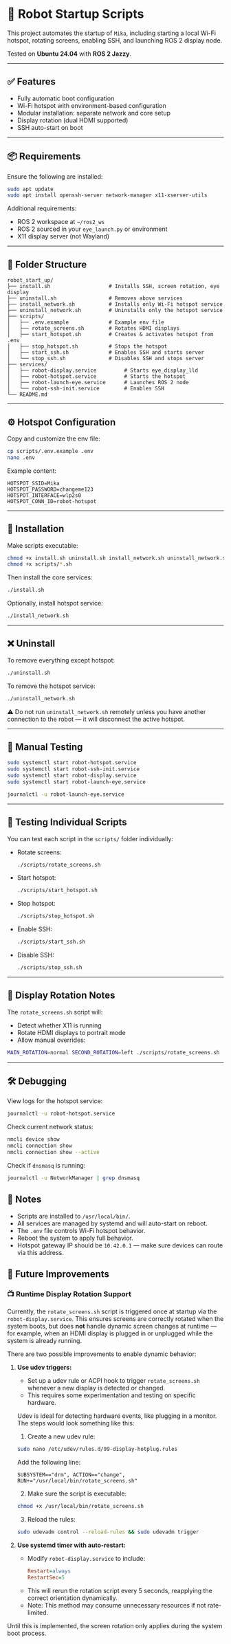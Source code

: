 # 🤖 Robot Startup Scripts

This project automates the startup of ``Mika``, including starting a local Wi-Fi hotspot, rotating screens, enabling SSH, and launching ROS 2 display node.

Tested on **Ubuntu 24.04** with **ROS 2 Jazzy**.

---

## ✅ Features

- Fully automatic boot configuration
- Wi-Fi hotspot with environment-based configuration
- Modular installation: separate network and core setup
- Display rotation (dual HDMI supported)
- SSH auto-start on boot

---

## 📦 Requirements

Ensure the following are installed:

```bash
sudo apt update
sudo apt install openssh-server network-manager x11-xserver-utils
```

Additional requirements:

- ROS 2 workspace at `~/ros2_ws`
- ROS 2 sourced in your `eye_launch.py` or environment
- X11 display server (not Wayland)

---

## 📁 Folder Structure

```
robot_start_up/
├── install.sh                   # Installs SSH, screen rotation, eye display
├── uninstall.sh                 # Removes above services
├── install_network.sh           # Installs only Wi-Fi hotspot service
├── uninstall_network.sh         # Uninstalls only the hotspot service
├── scripts/
│   ├── .env.example             # Example env file
│   ├── rotate_screens.sh        # Rotates HDMI displays
│   ├── start_hotspot.sh         # Creates & activates hotspot from .env
│   ├── stop_hotspot.sh          # Stops the hotspot
│   ├── start_ssh.sh             # Enables SSH and starts server
│   └── stop_ssh.sh              # Disables SSH and stops server
├── services/
│   ├── robot-display.service         # Starts eye_display_lld
│   ├── robot-hotspot.service         # Starts the hotspot
│   ├── robot-launch-eye.service      # Launches ROS 2 node
│   └── robot-ssh-init.service        # Enables SSH
└── README.md
```

---

## ⚙️ Hotspot Configuration

Copy and customize the env file:

```bash
cp scripts/.env.example .env
nano .env
```

Example content:

```env
HOTSPOT_SSID=Mika
HOTSPOT_PASSWORD=changeme123
HOTSPOT_INTERFACE=wlp2s0
HOTSPOT_CONN_ID=robot-hotspot
```

---

## 🚀 Installation

Make scripts executable:

```bash
chmod +x install.sh uninstall.sh install_network.sh uninstall_network.sh
chmod +x scripts/*.sh
```

Then install the core services:

```bash
./install.sh
```

Optionally, install hotspot service:

```bash
./install_network.sh
```

---

## ❌ Uninstall

To remove everything except hotspot:

```bash
./uninstall.sh
```

To remove the hotspot service:

```bash
./uninstall_network.sh
```
⚠️ Do not run `uninstall_network.sh` remotely unless you have another connection to the robot — it will disconnect the active hotspot.

---

## 🧪 Manual Testing

```bash
sudo systemctl start robot-hotspot.service
sudo systemctl start robot-ssh-init.service
sudo systemctl start robot-display.service
sudo systemctl start robot-launch-eye.service

journalctl -u robot-launch-eye.service
```

---

## 🧪 Testing Individual Scripts

You can test each script in the `scripts/` folder individually:

- Rotate screens:
  ```bash
  ./scripts/rotate_screens.sh
  ```

- Start hotspot:
  ```bash
  ./scripts/start_hotspot.sh
  ```

- Stop hotspot:
  ```bash
  ./scripts/stop_hotspot.sh
  ```

- Enable SSH:
  ```bash
  ./scripts/start_ssh.sh
  ```

- Disable SSH:
  ```bash
  ./scripts/stop_ssh.sh
  ```
---

## 🔁 Display Rotation Notes

The `rotate_screens.sh` script will:

- Detect whether X11 is running
- Rotate HDMI displays to portrait mode
- Allow manual overrides:

```bash
MAIN_ROTATION=normal SECOND_ROTATION=left ./scripts/rotate_screens.sh
```

---

## 🛠️ Debugging

View logs for the hotspot service:

```bash
journalctl -u robot-hotspot.service
```

Check current network status:

```bash
nmcli device show
nmcli connection show
nmcli connection show --active
```

Check if `dnsmasq` is running:

```bash
journalctl -u NetworkManager | grep dnsmasq
```

## 🧼 Notes

- Scripts are installed to `/usr/local/bin/`.
- All services are managed by systemd and will auto-start on reboot.
- The `.env` file controls Wi-Fi hotspot behavior.
- Reboot the system to apply full behavior.
- Hotspot gateway IP should be `10.42.0.1` — make sure devices can route via this address.


## 🔮 Future Improvements

### 📺 Runtime Display Rotation Support

Currently, the `rotate_screens.sh` script is triggered once at startup via the `robot-display.service`. This ensures screens are correctly rotated when the system boots, but does **not** handle dynamic screen changes at runtime — for example, when an HDMI display is plugged in or unplugged while the system is already running.

There are two possible improvements to enable dynamic behavior:

1. **Use udev triggers:**
   - Set up a udev rule or ACPI hook to trigger `rotate_screens.sh` whenever a new display is detected or changed.
   - This requires some experimentation and testing on specific hardware.

   Udev is ideal for detecting hardware events, like plugging in a monitor. The steps would look something like this:

   1. Create a new udev rule:

    ```bash
    sudo nano /etc/udev/rules.d/99-display-hotplug.rules
    ```
    Add the following line:
    ```
    SUBSYSTEM=="drm", ACTION=="change", RUN+="/usr/local/bin/rotate_screens.sh"
    ```
    2. Make sure the script is executable:
    ``` bash
    chmod +x /usr/local/bin/rotate_screens.sh
    ```

    3. Reload the rules:
    ```bash
    sudo udevadm control --reload-rules && sudo udevadm trigger

    ```

2. **Use systemd timer with auto-restart:**
   - Modify `robot-display.service` to include:
     ```ini
     Restart=always
     RestartSec=5
     ```
   - This will rerun the rotation script every 5 seconds, reapplying the correct orientation dynamically.
   - Note: This method may consume unnecessary resources if not rate-limited.

Until this is implemented, the screen rotation only applies during the system boot process.